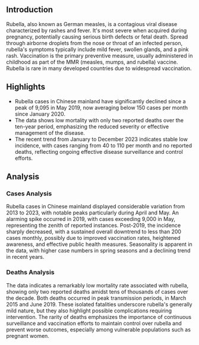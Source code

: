 ## Introduction

Rubella, also known as German measles, is a contagious viral disease characterized by rashes and fever. It's most severe when acquired during pregnancy, potentially causing serious birth defects or fetal death. Spread through airborne droplets from the nose or throat of an infected person, rubella's symptoms typically include mild fever, swollen glands, and a pink rash. Vaccination is the primary preventive measure, usually administered in childhood as part of the MMR (measles, mumps, and rubella) vaccine. Rubella is rare in many developed countries due to widespread vaccination.

## Highlights

- Rubella cases in Chinese mainland have significantly declined since a peak of 9,095 in May 2019, now averaging below 150 cases per month since January 2020. <br/>
- The data shows low mortality with only two reported deaths over the ten-year period, emphasizing the reduced severity or effective management of the disease. <br/>
- The recent trend from January to December 2023 indicates stable low incidence, with cases ranging from 40 to 110 per month and no reported deaths, reflecting ongoing effective disease surveillance and control efforts.

## Analysis

### Cases Analysis
Rubella cases in Chinese mainland displayed considerable variation from 2013 to 2023, with notable peaks particularly during April and May. An alarming spike occurred in 2019, with cases exceeding 9,000 in May, representing the zenith of reported instances. Post-2019, the incidence sharply decreased, with a sustained overall downtrend to less than 200 cases monthly, possibly due to improved vaccination rates, heightened awareness, and effective public health measures. Seasonality is apparent in the data, with higher case numbers in spring seasons and a declining trend in recent years.

### Deaths Analysis
The data indicates a remarkably low mortality rate associated with rubella, showing only two reported deaths amidst tens of thousands of cases over the decade. Both deaths occurred in peak transmission periods, in March 2015 and June 2019. These isolated fatalities underscore rubella's generally mild nature, but they also highlight possible complications requiring intervention. The rarity of deaths emphasizes the importance of continuous surveillance and vaccination efforts to maintain control over rubella and prevent worse outcomes, especially among vulnerable populations such as pregnant women.
